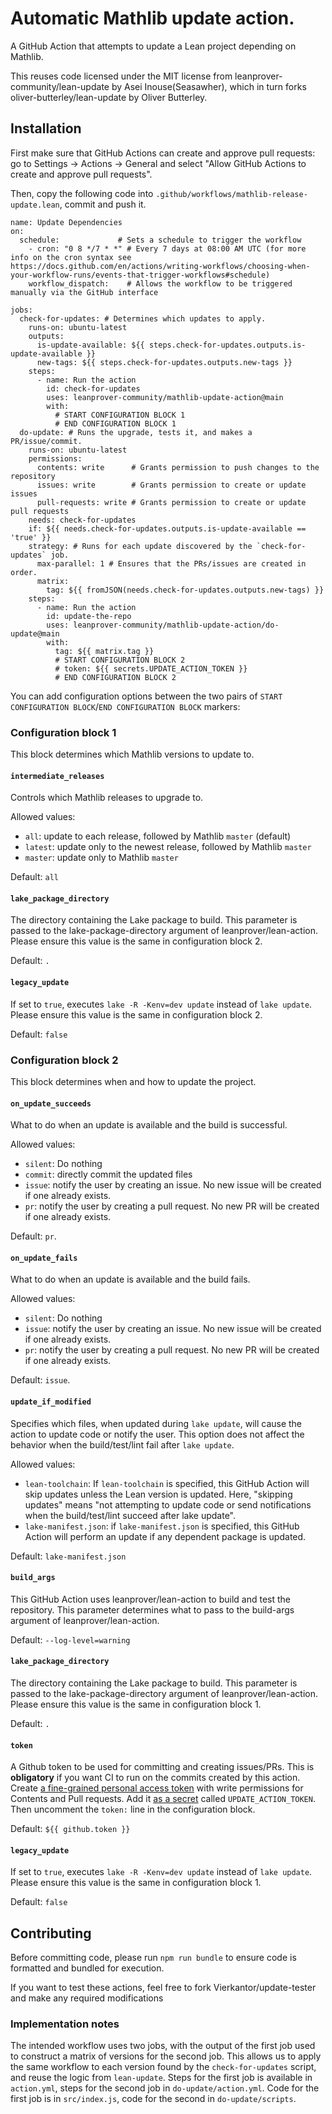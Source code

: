 # Automatic Mathlib update action.

A GitHub Action that attempts to update a Lean project depending on Mathlib.

This reuses code licensed under the MIT license from leanprover-community/lean-update by Asei Inouse(Seasawher), which in turn forks oliver-butterley/lean-update by Oliver Butterley.

## Installation

First make sure that GitHub Actions can create and approve pull requests: go to Settings -> Actions -> General and select "Allow GitHub Actions to create and approve pull requests".

Then, copy the following code into `.github/workflows/mathlib-release-update.lean`, commit and push it.

```
name: Update Dependencies
on:
  schedule:             # Sets a schedule to trigger the workflow
    - cron: "0 8 */7 * *" # Every 7 days at 08:00 AM UTC (for more info on the cron syntax see https://docs.github.com/en/actions/writing-workflows/choosing-when-your-workflow-runs/events-that-trigger-workflows#schedule)
    workflow_dispatch:    # Allows the workflow to be triggered manually via the GitHub interface

jobs:
  check-for-updates: # Determines which updates to apply.
    runs-on: ubuntu-latest
    outputs:
      is-update-available: ${{ steps.check-for-updates.outputs.is-update-available }}
      new-tags: ${{ steps.check-for-updates.outputs.new-tags }}
    steps:
      - name: Run the action
        id: check-for-updates
        uses: leanprover-community/mathlib-update-action@main
        with:
          # START CONFIGURATION BLOCK 1
          # END CONFIGURATION BLOCK 1
  do-update: # Runs the upgrade, tests it, and makes a PR/issue/commit.
    runs-on: ubuntu-latest
    permissions:
      contents: write      # Grants permission to push changes to the repository
      issues: write        # Grants permission to create or update issues
      pull-requests: write # Grants permission to create or update pull requests
    needs: check-for-updates
    if: ${{ needs.check-for-updates.outputs.is-update-available == 'true' }}
    strategy: # Runs for each update discovered by the `check-for-updates` job.
      max-parallel: 1 # Ensures that the PRs/issues are created in order.
      matrix:
        tag: ${{ fromJSON(needs.check-for-updates.outputs.new-tags) }}
    steps:
      - name: Run the action
        id: update-the-repo
        uses: leanprover-community/mathlib-update-action/do-update@main
        with:
          tag: ${{ matrix.tag }}
          # START CONFIGURATION BLOCK 2
          # token: ${{ secrets.UPDATE_ACTION_TOKEN }}
          # END CONFIGURATION BLOCK 2
```

You can add configuration options between the two pairs of `START CONFIGURATION BLOCK`/`END CONFIGURATION BLOCK` markers:

### Configuration block 1

This block determines which Mathlib versions to update to.

#### `intermediate_releases`

Controls which Mathlib releases to upgrade to.

Allowed values:
* `all`: update to each release, followed by Mathlib `master` (default)
* `latest`: update only to the newest release, followed by Mathlib `master`
* `master`: update only to Mathlib `master`

Default: `all`

#### `lake_package_directory`

The directory containing the Lake package to build.
This parameter is passed to the lake-package-directory argument of leanprover/lean-action.
Please ensure this value is the same in configuration block 2.

Default: `.`

#### `legacy_update`

If set to `true`, executes `lake -R -Kenv=dev update` instead of `lake update`.
Please ensure this value is the same in configuration block 2.

Default: `false`

### Configuration block 2

This block determines when and how to update the project.

#### `on_update_succeeds`

What to do when an update is available and the build is successful.

Allowed values:
* `silent`: Do nothing
* `commit`: directly commit the updated files
* `issue`: notify the user by creating an issue. No new issue will be created if one already exists.
* `pr`: notify the user by creating a pull request. No new PR will be created if one already exists.

Default: `pr`.

#### `on_update_fails`

What to do when an update is available and the build fails.

Allowed values:
* `silent`: Do nothing
* `issue`: notify the user by creating an issue. No new issue will be created if one already exists.
* `pr`: notify the user by creating a pull request. No new PR will be created if one already exists.

Default: `issue`.

#### `update_if_modified`

Specifies which files, when updated during `lake update`, will cause the action to update code or notify the user.
This option does not affect the behavior when the build/test/lint fail after `lake update`.

Allowed values:
* `lean-toolchain`:
  If `lean-toolchain` is specified, this GitHub Action will skip updates unless the Lean version is updated.
  Here, "skipping updates" means "not attempting to update code or send notifications when the build/test/lint succeed after lake update".
* `lake-manifest.json`: if `lake-manifest.json` is specified, this GitHub Action will perform an update if any dependent package is updated.

Default: `lake-manifest.json`

#### `build_args`

This GitHub Action uses leanprover/lean-action to build and test the repository.
This parameter determines what to pass to the build-args argument of leanprover/lean-action.

Default: `--log-level=warning`

#### `lake_package_directory`

The directory containing the Lake package to build.
This parameter is passed to the lake-package-directory argument of leanprover/lean-action.
Please ensure this value is the same in configuration block 1.

Default: `.`

#### `token`

A Github token to be used for committing and creating issues/PRs. This is **obligatory** if you want CI to run on the commits created by this action. Create [a fine-grained personal access token](https://docs.github.com/en/authentication/keeping-your-account-and-data-secure/managing-your-personal-access-tokens) with write permissions for Contents and Pull requests. Add it [as a secret](https://docs.github.com/en/actions/security-for-github-actions/security-guides/using-secrets-in-github-actions) called `UPDATE_ACTION_TOKEN`. Then uncomment the `token:` line in the configuration block.

Default: `${{ github.token }}`

#### `legacy_update`

If set to `true`, executes `lake -R -Kenv=dev update` instead of `lake update`.
Please ensure this value is the same in configuration block 1.

Default: `false`

## Contributing

Before committing code, please run `npm run bundle` to ensure code is formatted and bundled for execution.

If you want to test these actions, feel free to fork Vierkantor/update-tester and make any required modifications

### Implementation notes

The intended workflow uses two jobs, with the output of the first job used to construct a matrix of versions for the second job. This allows us to apply the same workflow to each version found by the `check-for-updates` script, and reuse the logic from `lean-update`. Steps for the first job is available in `action.yml`, steps for the second job in `do-update/action.yml`. Code for the first job is in `src/index.js`, code for the second in `do-update/scripts`.
